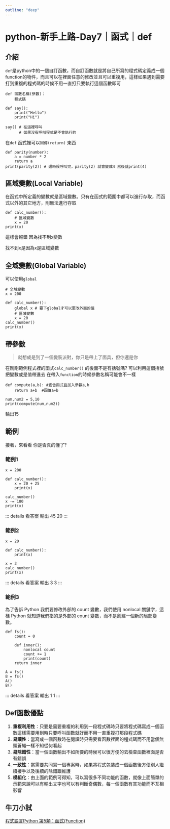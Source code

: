 ```yaml
---
outline: "deep"
---
```


# python-新手上路-Day7｜函式｜def


## 介紹

`def`是python中的一個自訂函數，而自訂函數就是將自己所寫的程式碼定義成一個function的物件，而且可以在裡面任意的修改並且可以重複用，這樣如果遇到需要打到重複的程式碼的時候不用一直打只要執行這個函數即可

```python=
def 函數名稱(參數)：
    程式碼
```

```python=
def say():
    print("Hello")
    print("Hi")
    
say() # 在這裡呼叫
      # 如果沒有呼叫程式是不會執行的
```

在`def` 函式裡可以`回傳(return)` 東西

```python=
def parity(number):
    a = number * 2
    return a
print(parity(2)) # 這時候呼叫完，parity(2) 就會變成4 然後就print(4)
```

## 區域變數(Local Variable)
在函式中所定義的變數就是區域變數。只有在函式的範圍中都可以進行存取，而函式以外的其它地方，則無法進行存取
```python=
def calc_number():
    # 區域變數
    x = 20
print(x)
```

這樣會報錯 因為找不到x變數

找不到x是因為x是區域變數

## 全域變數(Global Variable)
可以使用`global`
```python=
# 全域變數
x = 200

def calc_number():
    global x # 要下global才可以更改外面的值
    # 區域變數
    x = 20
calc_number()
print(x)
```

## 帶參數
> 就想成是到了一個變裝派對，你只是帶上了面具，但你還是你

在剛剛範例程式裡的函式`calc_number()` 的後面不是有括號嗎?
可以利用這個括號把變數或是值帶進去
在帶入`function`的時候參數名稱可能會不一樣

```python=
def compute(a,b): #宣告函式且加入參數a,b
    return a+b  #回傳a+b

num,num2 = 5,10
print(compute(num,num2))
```
輸出15

## 範例

接著，來看看 你是否真的懂了?

### 範例1
```python=
x = 200

def calc_number():
    x = 20 + 25
    print(x)
    
calc_number()
x -= 180
print(x)
```
::: details 看答案
輸出
45
20
:::


### 範例2
```python=
x = 20

def calc_number():
    print(x)
    
x = 3
calc_number()
print(x)
```
::: details 看答案
輸出
3
3
:::


### 範例3
為了告訴 Python 我們要修改外部的 count 變數，我們使用 nonlocal 關鍵字，這樣 Python 就知道我們指的是外部的 count 變數，而不是創建一個新的局部變數。
```python=
def fs():
    count = 0

    def inner():
        nonlocal count
        count += 1
        print(count)
    return inner

A = fs()
B = fs()
A()
B()
```
::: details 看答案
輸出
1
1
:::

## Def函數優點

1. **重複利用性**：只要是需要重複的利用到一段程式碼時只要將程式碼寫成一個函數這樣需要用到時只要呼叫函數就好而不用一直重複打那段程式碼
2. **易讀性**：當寫成一個函數時在閱讀時只需要看函數裡面的程式碼而不用當個無頭蒼蠅一樣不知從何看起
3. **易除錯性**：當一個函數輸出不如所要的時候可以很方便的去檢查函數裡面是否有錯誤
4. **一致性**：當需要共同寫一個專案時，如果將程式包裝成一個函數後方便別人繼續接手以及後續的除錯跟維護
5. **模組化**：由上面的範例可得知，可以寫很多不同功能的函數，就像上面簡單的示範來說可以有輸出文字也可以有判斷奇偶數，每一個函數有其功能而不互相影響


## 牛刀小試
[程式語言Python 第5類：函式(Function)](https://jbprogramnotes.com/2020/05/tqc-%e7%a8%8b%e5%bc%8f%e8%aa%9e%e8%a8%80python-%e7%ac%ac5%e9%a1%9e%ef%bc%9a%e5%87%bd%e5%bc%8ffunction/)